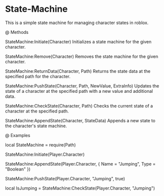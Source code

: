 # State-Machine
This is a simple state machine for managing character states in roblox. 

@ Methods

StateMachine:Initiate(Character)
Initializes a state machine for the given character.

StateMachine:Remove(Character)
Removes the state machine for the given character.

StateMachine:ReturnData(Character, Path)
Returns the state data at the specified path for the character.

StateMachine:PushState(Character, Path, NewValue, ExtraInfo)
Updates the state of a character at the specified path with a new value and additional data.

StateMachine:CheckState(Character, Path)
Checks the current state of a character at the specified path.

StateMachine:AppendState(Character, StateData)
Appends a new state to the character's state machine.

@ Examples

local StateMachine = require(Path)

StateMachine:Initiate(Player.Character)

StateMachine:AppendState(Player.Character, { Name = "Jumping", Type = "Boolean" })

StateMachine:PushState(Player.Character, "Jumping", true)

local IsJumping = StateMachine:CheckState(Player.Character, "Jumping")
